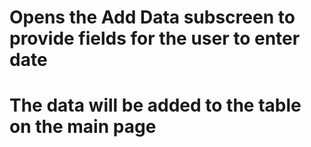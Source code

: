 # Opens the Add Data subscreen to provide fields for the user to enter date
# The data will be added to the table on the main page
